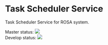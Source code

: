 # Task Scheduler Service

Task Scheduler Service for ROSA system.

Master status: ![](https://github.com/RSOA-WEITI-2020/TaskScheduler/workflows/Tests/badge.svg?branch=master)  
Develop status: ![](https://github.com/RSOA-WEITI-2020/TaskScheduler/workflows/Tests/badge.svg?branch=develop)